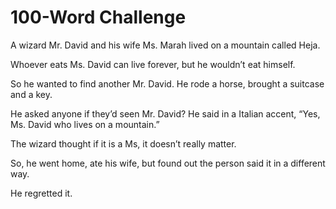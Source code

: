 # 100-Word Challenge

A wizard Mr. David and his wife Ms. Marah lived on a mountain called Heja. 

Whoever eats Ms. David can live forever, but he wouldn’t eat himself. 

So he wanted to find another Mr. David. He rode a horse, brought a suitcase and a key. 

He asked anyone if they’d seen Mr. David? He said in a Italian accent, “Yes, Ms. David who lives on a mountain.” 

The wizard thought if it is a Ms, it doesn’t really matter. 

So, he went home, ate his wife, but found out the person said it in a different way. 

He regretted it.
